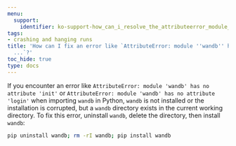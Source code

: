 ```yaml
---
menu:
  support:
    identifier: ko-support-how_can_i_resolve_the_attributeerror_module_wandb_has_no_attribute
tags:
- crashing and hanging runs
title: 'How can I fix an error like `AttributeError: module ''wandb'' has no attribute
  ...`?'
toc_hide: true
type: docs
---
```


If you encounter an error like `AttributeError: module 'wandb' has no attribute 'init'` or `AttributeError: module 'wandb' has no attribute 'login'` when importing `wandb` in Python, `wandb` is not installed or the installation is corrupted, but a `wandb` directory exists in the current working directory. To fix this error, uninstall `wandb`, delete the directory, then install `wandb`:

```bash
pip uninstall wandb; rm -rI wandb; pip install wandb
```
